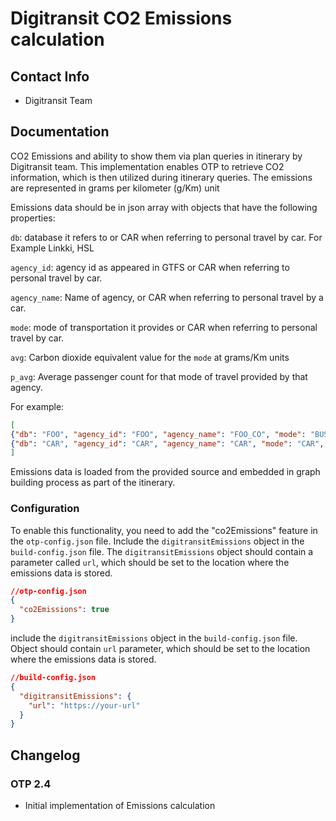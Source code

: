 # Digitransit CO2 Emissions calculation

## Contact Info

- Digitransit Team

## Documentation

CO2 Emissions and ability to show them via plan queries in itinerary by Digitransit team.
This implementation enables OTP to retrieve CO2 information, which is then utilized during 
itinerary queries. The emissions are represented in grams per kilometer (g/Km) unit

Emissions data should be in json array with objects that have the following properties:

`db`: database it refers to or CAR when referring to personal travel by car. For Example Linkki, HSL

`agency_id`: agency id as appeared in GTFS or CAR when referring to personal travel by car.

`agency_name`: Name of agency, or CAR when referring to personal travel by a car.

`mode`: mode of transportation it provides or CAR when referring to personal travel by car.

`avg`: Carbon dioxide equivalent value for the `mode` at grams/Km units

`p_avg`: Average passenger count for that mode of travel provided by that agency.

For example:
```json
[
{"db": "FOO", "agency_id": "FOO", "agency_name": "FOO_CO", "mode": "BUS", "avg": "88.17", "p_avg": 32},
{"db": "CAR", "agency_id": "CAR", "agency_name": "CAR", "mode": "CAR", "avg": "123.7", "p_avg": 1}
]
```

Emissions data is loaded from the provided source and embedded in graph building process
as part of the itinerary.


### Configuration
To enable this functionality, you need to add the "co2Emissions"  feature in the
`otp-config.json` file. Include the `digitransitEmissions` object in the
`build-config.json` file. The `digitransitEmissions` object should contain a parameter called `url`,
which should be set to the location where the emissions data is stored.

```json
//otp-config.json
{
  "co2Emissions": true
}
```
include the `digitransitEmissions` object in the
`build-config.json` file. Object should contain `url` parameter,
which should be set to the location where the emissions data is stored.

```json
//build-config.json
{
  "digitransitEmissions": {
    "url": "https://your-url"
  }
}
```
## Changelog

### OTP 2.4

- Initial implementation of Emissions calculation


